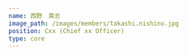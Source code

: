 ```yaml
---
name: 西野　貴志
image_path: /images/members/takashi.nishino.jpg
position: Cxx (Chief xx Officer)
type: core
---
```


